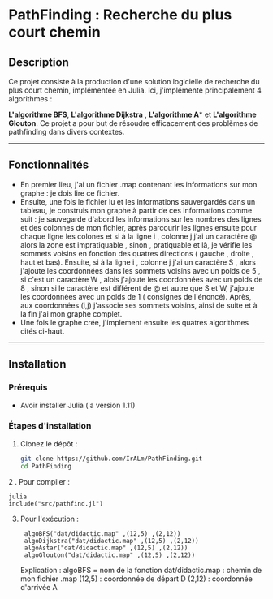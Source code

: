 # PathFinding : Recherche du plus court chemin

## Description

Ce projet consiste à la production d'une solution logicielle de recherche du plus court chemin, implémentée en Julia.
Ici, j'implémente principalement 4 algorithmes : 

**L'algorithme BFS**,  **L'algorithme Dijkstra** , **L'algorithme A*** et **L'algorithme Glouton**. Ce projet a pour but de résoudre efficacement des problèmes de pathfinding dans divers contextes.

---

## Fonctionnalités

- En premier lieu, j'ai un fichier .map contenant les informations sur mon graphe : je dois lire ce fichier.
- Ensuite, une fois le fichier lu et les informations sauvergardés dans un tableau, je construis mon graphe à partir
  de ces informations comme suit : je sauvegarde d'abord les informations sur les nombres des lignes et des colonnes de mon fichier, après parcourir les lignes ensuite pour chaque ligne les colones et si à la ligne i , colonne j j'ai un caractère @ alors la zone est impratiquable , sinon , pratiquable et là, je vérifie les sommets voisins en fonction des quatres directions ( gauche , droite , haut et bas). Ensuite, si à la ligne i , colonne j j'ai un caractère S , alors j'ajoute les coordonnées dans les sommets voisins avec un poids de 5 , si c'est un caractère W , alois j'ajoute les coordonnées avec un poids de 8 , sinon si le caractère est différent de @ et autre que S et W, j'ajoute les coordonnées avec un poids de 1 ( consignes de l'énoncé). Après, aux coordonnées (i,j) j'associe ses sommets voisins, ainsi de suite et à la fin j'ai mon graphe complet.
- Une fois le graphe crée, j'implement ensuite les quatres algorithmes cités ci-haut.
---

## Installation

### Prérequis

- Avoir installer Julia (la version 1.11)

### Étapes d'installation

1. Clonez le dépôt :
   ```bash
   git clone https://github.com/IrALm/PathFinding.git
   cd PathFinding
2 . Pour compiler :

    
    julia
    include("src/pathfind.jl")
    
3. Pour l'exécution :
   
        
        algoBFS("dat/didactic.map" ,(12,5) ,(2,12))
        algoDijkstra("dat/didactic.map" ,(12,5) ,(2,12))
        algoAstar("dat/didactic.map" ,(12,5) ,(2,12))
        algoGlouton("dat/didactic.map" ,(12,5) ,(2,12))
   
   Explication : algoBFS = nom de la fonction
                      dat/didactic.map : chemin de mon fichier .map
                      (12,5) : coordonnée de départ D
                      (2,12) : coordonnée d'arrivée A

